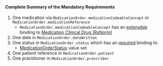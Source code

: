 #### Complete Summary of the Mandatory Requirements


1.  One medication via `MedicationOrder.medicationCodeableConcept` or `MedicationOrder.medicationReference`   
     -  `MedicationOrder.medicationCodeableConcept` has an [extensible](http://hl7-fhir.github.io/terminologies.html#extensible) binding to [Medication Clinical Drug (RxNorm)]
1.  One date in `MedicationOrder.dateWritten`
1.  One status in `MedicationOrder.status` which has an [required](http://hl7-fhir.github.io/terminologies.html#required) binding to:
    -   [MedicationOrderStatus] value set 
1.  One patient reference in `MedicationOrder.patient`
1.  One practitioner in `MedicationOrder.prescriber`


  [Medication Clinical Drug (RxNorm)]: valueset-daf-medication-codes.html
  [MedicationOrderStatus]: http://hl7-fhir.github.io/valueset-medication-order-status.html
[MedicationStatementStatus]: http://hl7-fhir.github.io/valueset-medication-statement-status.html
 

